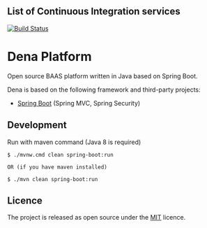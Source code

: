 ## List of Continuous Integration services

[![Build Status](https://travis-ci.org/ligurio/awesome-ci.svg?branch=master)](https://travis-ci.org/dena-platform/Dena)

# Dena Platform
Open source BAAS platform written in Java based on Spring Boot.

Dena is based on the following framework and third-party projects:

- [Spring Boot](https://github.com/spring-projects/spring-boot) (Spring MVC, Spring Security)


## Development
Run with maven command (Java 8 is required)
```
$ ./mvnw.cmd clean spring-boot:run

OR (if you have maven installed)

$ ./mvn clean spring-boot:run
```


## Licence
The project is released as open source under the [MIT](https://github.com/j-alimohammadi/Dena-Blogging/blob/master/LICENSE) licence.

